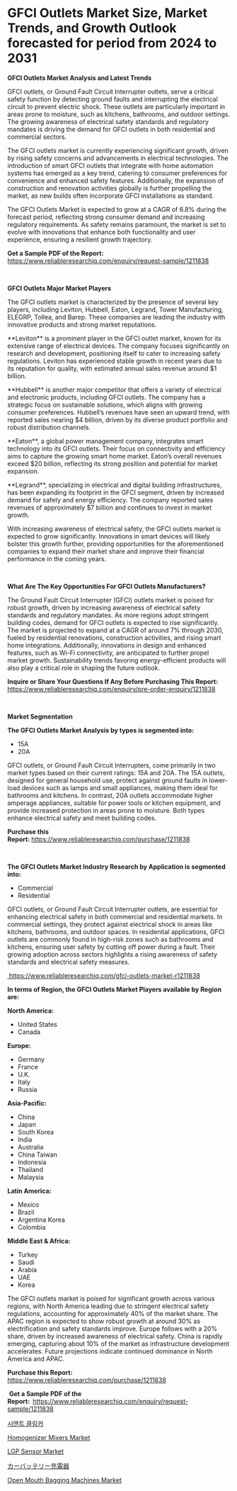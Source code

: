 <p><h1>GFCI Outlets Market Size, Market Trends, and Growth Outlook forecasted for period from 2024 to 2031</h1></p><p><strong>GFCI Outlets Market Analysis and Latest Trends</strong></p>
<p><p>GFCI outlets, or Ground Fault Circuit Interrupter outlets, serve a critical safety function by detecting ground faults and interrupting the electrical circuit to prevent electric shock. These outlets are particularly important in areas prone to moisture, such as kitchens, bathrooms, and outdoor settings. The growing awareness of electrical safety standards and regulatory mandates is driving the demand for GFCI outlets in both residential and commercial sectors.</p><p>The GFCI outlets market is currently experiencing significant growth, driven by rising safety concerns and advancements in electrical technologies. The introduction of smart GFCI outlets that integrate with home automation systems has emerged as a key trend, catering to consumer preferences for convenience and enhanced safety features. Additionally, the expansion of construction and renovation activities globally is further propelling the market, as new builds often incorporate GFCI installations as standard. </p><p>The GFCI Outlets Market is expected to grow at a CAGR of 6.8% during the forecast period, reflecting strong consumer demand and increasing regulatory requirements. As safety remains paramount, the market is set to evolve with innovations that enhance both functionality and user experience, ensuring a resilient growth trajectory.</p></p>
<p><strong>Get a Sample PDF of the Report:&nbsp;</strong> <a href="https://www.reliableresearchiq.com/enquiry/request-sample/1211838?utm_campaign=123&utm_medium=2&utm_source=Github&utm_content=ia&utm_term=06102024&utm_id=gfci-outlets">https://www.reliableresearchiq.com/enquiry/request-sample/1211838</a></p>
<p>&nbsp;</p>
<p><strong>GFCI Outlets Major Market Players</strong></p>
<p><p>The GFCI outlets market is characterized by the presence of several key players, including Leviton, Hubbell, Eaton, Legrand, Tower Manufacturing, ELEGRP, Tollea, and Barep. These companies are leading the industry with innovative products and strong market reputations.</p><p>**Leviton** is a prominent player in the GFCI outlet market, known for its extensive range of electrical devices. The company focuses significantly on research and development, positioning itself to cater to increasing safety regulations. Leviton has experienced stable growth in recent years due to its reputation for quality, with estimated annual sales revenue around $1 billion.</p><p>**Hubbell** is another major competitor that offers a variety of electrical and electronic products, including GFCI outlets. The company has a strategic focus on sustainable solutions, which aligns with growing consumer preferences. Hubbell’s revenues have seen an upward trend, with reported sales nearing $4 billion, driven by its diverse product portfolio and robust distribution channels.</p><p>**Eaton**, a global power management company, integrates smart technology into its GFCI outlets. Their focus on connectivity and efficiency aims to capture the growing smart home market. Eaton’s overall revenues exceed $20 billion, reflecting its strong position and potential for market expansion.</p><p>**Legrand**, specializing in electrical and digital building infrastructures, has been expanding its footprint in the GFCI segment, driven by increased demand for safety and energy efficiency. The company reported sales revenues of approximately $7 billion and continues to invest in market growth.</p><p>With increasing awareness of electrical safety, the GFCI outlets market is expected to grow significantly. Innovations in smart devices will likely bolster this growth further, providing opportunities for the aforementioned companies to expand their market share and improve their financial performance in the coming years.</p></p>
<p>&nbsp;</p>
<p><strong>What Are The Key Opportunities For GFCI Outlets Manufacturers?</strong></p>
<p><p>The Ground Fault Circuit Interrupter (GFCI) outlets market is poised for robust growth, driven by increasing awareness of electrical safety standards and regulatory mandates. As more regions adopt stringent building codes, demand for GFCI outlets is expected to rise significantly. The market is projected to expand at a CAGR of around 7% through 2030, fueled by residential renovations, construction activities, and rising smart home integrations. Additionally, innovations in design and enhanced features, such as Wi-Fi connectivity, are anticipated to further propel market growth. Sustainability trends favoring energy-efficient products will also play a critical role in shaping the future outlook.</p></p>
<p><strong>Inquire or Share Your Questions If Any Before Purchasing This Report:</strong> <a href="https://www.reliableresearchiq.com/enquiry/pre-order-enquiry/1211838?utm_campaign=123&utm_medium=2&utm_source=Github&utm_content=ia&utm_term=06102024&utm_id=gfci-outlets">https://www.reliableresearchiq.com/enquiry/pre-order-enquiry/1211838</a></p>
<p>&nbsp;</p>
<p><strong>Market Segmentation</strong></p>
<p><strong>The GFCI Outlets Market Analysis by types is segmented into:</strong></p>
<p><ul><li>15A</li><li>20A</li></ul></p>
<p><p>GFCI outlets, or Ground Fault Circuit Interrupters, come primarily in two market types based on their current ratings: 15A and 20A. The 15A outlets, designed for general household use, protect against ground faults in lower-load devices such as lamps and small appliances, making them ideal for bathrooms and kitchens. In contrast, 20A outlets accommodate higher amperage appliances, suitable for power tools or kitchen equipment, and provide increased protection in areas prone to moisture. Both types enhance electrical safety and meet building codes.</p></p>
<p><strong>Purchase this Report:&nbsp;</strong><a href="https://www.reliableresearchiq.com/purchase/1211838?utm_campaign=123&utm_medium=2&utm_source=Github&utm_content=ia&utm_term=06102024&utm_id=gfci-outlets">https://www.reliableresearchiq.com/purchase/1211838</a></p>
<p>&nbsp;</p>
<p><strong>The GFCI Outlets Market Industry Research by Application is segmented into:</strong></p>
<p><ul><li>Commercial</li><li>Residential</li></ul></p>
<p><p>GFCI outlets, or Ground Fault Circuit Interrupter outlets, are essential for enhancing electrical safety in both commercial and residential markets. In commercial settings, they protect against electrical shock in areas like kitchens, bathrooms, and outdoor spaces. In residential applications, GFCI outlets are commonly found in high-risk zones such as bathrooms and kitchens, ensuring user safety by cutting off power during a fault. Their growing adoption across sectors highlights a rising awareness of safety standards and electrical safety measures.</p></p>
<p><a href="https://www.reliableresearchiq.com/gfci-outlets-market-r1211838?utm_campaign=123&utm_medium=2&utm_source=Github&utm_content=ia&utm_term=06102024&utm_id=gfci-outlets">&nbsp;https://www.reliableresearchiq.com/gfci-outlets-market-r1211838</a></p>
<p><strong>In terms of Region, the GFCI Outlets Market Players available by Region are:</strong></p>
<p>
    <p> <strong> North America: </strong>
        <ul>
            <li>United States</li>
            <li>Canada</li>
        </ul>
        </p> 
    <p> <strong> Europe: </strong>
        <ul>
            <li>Germany</li>
            <li>France</li>
            <li>U.K.</li>
            <li>Italy</li>
            <li>Russia</li>
        </ul>
        </p> 
    <p> <strong> Asia-Pacific: </strong>
        <ul>
            <li>China</li>
            <li>Japan</li>
            <li>South Korea</li>
            <li>India</li>
            <li>Australia</li>
            <li>China Taiwan</li>
            <li>Indonesia</li>
            <li>Thailand</li>
            <li>Malaysia</li>
        </ul>
        </p> 
    <p> <strong> Latin America: </strong>
        <ul>
            <li>Mexico</li>
            <li>Brazil</li>
            <li>Argentina Korea</li>
            <li>Colombia</li>
        </ul>
        </p> 
    <p> <strong> Middle East & Africa: </strong>
        <ul>
            <li>Turkey</li>
            <li>Saudi</li>
            <li>Arabia</li>
            <li>UAE</li>
            <li>Korea</li>
        </ul>
    </p>
    </p>
<p><p>The GFCI outlets market is poised for significant growth across various regions, with North America leading due to stringent electrical safety regulations, accounting for approximately 40% of the market share. The APAC region is expected to show robust growth at around 30% as electrification and safety standards improve. Europe follows with a 20% share, driven by increased awareness of electrical safety. China is rapidly emerging, capturing about 10% of the market as infrastructure development accelerates. Future projections indicate continued dominance in North America and APAC.</p></p>
<p><strong>Purchase this Report: </strong><a href="https://www.reliableresearchiq.com/purchase/1211838?utm_campaign=123&utm_medium=2&utm_source=Github&utm_content=ia&utm_term=06102024&utm_id=gfci-outlets">https://www.reliableresearchiq.com/purchase/1211838</a></p>
<p>&nbsp;<strong>Get a Sample PDF of the Report:&nbsp;&nbsp;</strong><a href="https://www.reliableresearchiq.com/enquiry/request-sample/1211838?utm_campaign=123&utm_medium=2&utm_source=Github&utm_content=ia&utm_term=06102024&utm_id=gfci-outlets">https://www.reliableresearchiq.com/enquiry/request-sample/1211838</a></p>
<p><strong></strong></p>
<p><p><a href="https://github.com/laholand/Market-Research-Report-List-6/blob/main/902209216863.md?utm_campaign=123&utm_medium=2&utm_source=Github&utm_content=ia&utm_term=06102024&utm_id=gfci-outlets">시멘트 클링커</a></p><p><a href="https://www.linkedin.com/pulse/global-homogenizer-mixers-industry-analysis-share-growth-trends-ukg8c?utm_campaign=123&utm_medium=2&utm_source=Github&utm_content=ia&utm_term=06102024&utm_id=gfci-outlets">Homogenizer Mixers Market</a></p><p><a href="https://issuu.com/reportprime-2/docs/lgp-sensor-market-size-2030.pptx_09235b4d727592?utm_campaign=123&utm_medium=2&utm_source=Github&utm_content=ia&utm_term=06102024&utm_id=gfci-outlets">LGP Sensor Market</a></p><p><a href="https://github.com/mohamedbakry57/Market-Research-Report-List-6/blob/main/207774516865.md?utm_campaign=123&utm_medium=2&utm_source=Github&utm_content=ia&utm_term=06102024&utm_id=gfci-outlets">カーバッテリー充電器</a></p><p><a href="https://www.linkedin.com/pulse/key-drivers-open-mouth-bagging-machines-market-trends-future-3fw4c?utm_campaign=123&utm_medium=2&utm_source=Github&utm_content=ia&utm_term=06102024&utm_id=gfci-outlets">Open Mouth Bagging Machines Market</a></p></p>